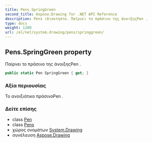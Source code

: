 ```yaml
---
title: Pens.SpringGreen
second_title: Aspose.Drawing for .NET API Reference
description: Pens ιδιοκτησία. Παίρνει το πράσινο της άνοιξηςPen .
type: docs
weight: 1280
url: /el/net/system.drawing/pens/springgreen/
---
```

## Pens.SpringGreen property

Παίρνει το πράσινο της άνοιξηςPen .

```csharp
public static Pen SpringGreen { get; }
```

### Αξία περιουσίας

Το ανοιξιάτικο πράσινοPen .

### Δείτε επίσης

* class [Pen](../../pen/)
* class [Pens](../)
* χώρος ονομάτων [System.Drawing](../../pens/)
* συνέλευση [Aspose.Drawing](../../../)


